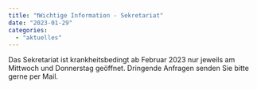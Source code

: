 ```yaml
---
title: "❗️Wichtige Information - Sekretariat"
date: "2023-01-29"
categories: 
  - "aktuelles"
---
```


Das Sekretariat ist krankheitsbedingt ab Februar 2023 nur jeweils am  
Mittwoch und Donnerstag geöffnet. Dringende Anfragen senden Sie bitte  
gerne per Mail.
